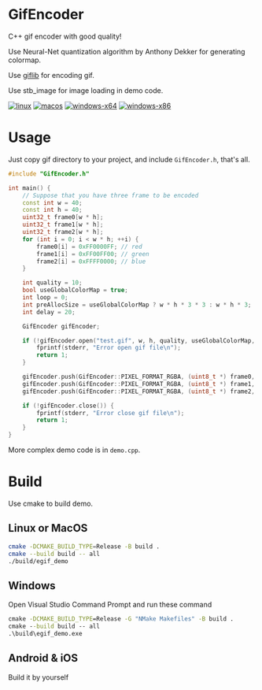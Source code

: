 # GifEncoder

C++ gif encoder with good quality!

Use Neural-Net quantization algorithm by Anthony Dekker for generating colormap.

Use [giflib](https://sourceforge.net/projects/giflib/) for encoding gif.

Use stb_image for image loading in demo code.

[![linux](https://github.com/xiaozhuai/GifEncoder/actions/workflows/linux.yml/badge.svg)](https://github.com/xiaozhuai/GifEncoder/actions/workflows/linux.yml)
[![macos](https://github.com/xiaozhuai/GifEncoder/actions/workflows/macos.yml/badge.svg)](https://github.com/xiaozhuai/GifEncoder/actions/workflows/macos.yml)
[![windows-x64](https://github.com/xiaozhuai/GifEncoder/actions/workflows/windows-x64.yml/badge.svg)](https://github.com/xiaozhuai/GifEncoder/actions/workflows/windows-x64.yml)
[![windows-x86](https://github.com/xiaozhuai/GifEncoder/actions/workflows/windows-x86.yml/badge.svg)](https://github.com/xiaozhuai/GifEncoder/actions/workflows/windows-x86.yml)

# Usage

Just copy gif directory to your project, and include `GifEncoder.h`, that's all.

```cpp
#include "GifEncoder.h"

int main() {
    // Suppose that you have three frame to be encoded
    const int w = 40;
    const int h = 40;
    uint32_t frame0[w * h];
    uint32_t frame1[w * h];
    uint32_t frame2[w * h];
    for (int i = 0; i < w * h; ++i) {
        frame0[i] = 0xFF0000FF; // red
        frame1[i] = 0xFF00FF00; // green
        frame2[i] = 0xFFFF0000; // blue
    }

    int quality = 10;
    bool useGlobalColorMap = true;
    int loop = 0;
    int preAllocSize = useGlobalColorMap ? w * h * 3 * 3 : w * h * 3;
    int delay = 20;

    GifEncoder gifEncoder;

    if (!gifEncoder.open("test.gif", w, h, quality, useGlobalColorMap, loop, preAllocSize)) {
        fprintf(stderr, "Error open gif file\n");
        return 1;
    }

    gifEncoder.push(GifEncoder::PIXEL_FORMAT_RGBA, (uint8_t *) frame0, w, h, delay);
    gifEncoder.push(GifEncoder::PIXEL_FORMAT_RGBA, (uint8_t *) frame1, w, h, delay);
    gifEncoder.push(GifEncoder::PIXEL_FORMAT_RGBA, (uint8_t *) frame2, w, h, delay);

    if (!gifEncoder.close()) {
        fprintf(stderr, "Error close gif file\n");
        return 1;
    }
}
```

More complex demo code is in `demo.cpp`.

# Build

Use cmake to build demo.

## Linux or MacOS

```bash
cmake -DCMAKE_BUILD_TYPE=Release -B build .
cmake --build build -- all
./build/egif_demo
```

## Windows

Open Visual Studio Command Prompt and run these command

```bat
cmake -DCMAKE_BUILD_TYPE=Release -G "NMake Makefiles" -B build .
cmake --build build -- all
.\build\egif_demo.exe
```

## Android & iOS

Build it by yourself
